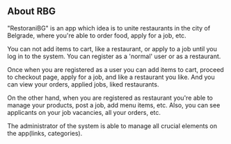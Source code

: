 
## About RBG

"RestoraniBG" is an app which idea is to unite restaurants in the city of Belgrade, where you're able to order food, apply for a job, etc.

You can not add items to cart, like a restaurant, or apply to a job until you log in to the system.
You can register as a 'normal' user or as a restaurant. 

Once when you are registered as a user you can add items to cart, proceed to checkout page, apply for a job, and like a restaurant you like. And you can view your orders, applied jobs, liked restaurants.

On the other hand, when you are registered as restaurant you're able to manage your products, post a job, add menu items, etc. Also, you can see applicants on your job vacancies, all your orders, etc.

The administrator of the system is able to manage all crucial elements on the app(links, categories).

